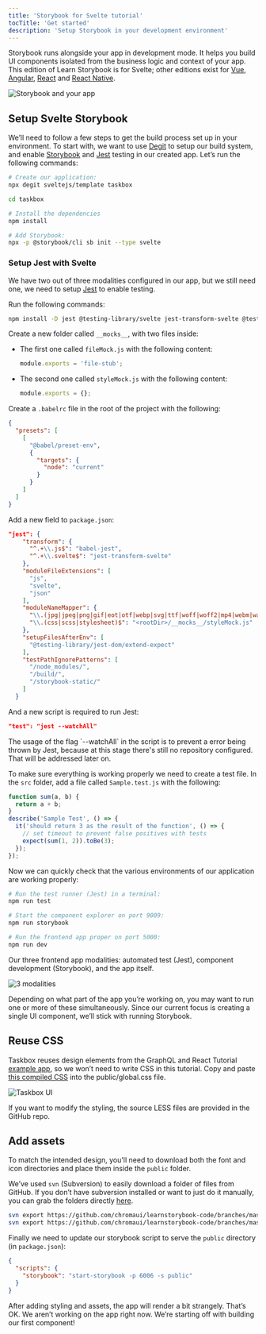 ```yaml
---
title: 'Storybook for Svelte tutorial'
tocTitle: 'Get started'
description: 'Setup Storybook in your development environment'
---
```


Storybook runs alongside your app in development mode. It helps you build UI components isolated from the business logic and context of your app. This edition of Learn Storybook is for Svelte; other editions exist for [Vue](/vue/en/get-started), [Angular](/angular/en/get-started), [React](/react/en/get-started) and [React Native](/react-native/en/get-started).

![Storybook and your app](/intro-to-storybook/storybook-relationship.jpg)

## Setup Svelte Storybook

We’ll need to follow a few steps to get the build process set up in your environment. To start with, we want to use [Degit](https://github.com/Rich-Harris/degit) to setup our build system, and enable [Storybook](https://storybook.js.org/) and [Jest](https://facebook.github.io/jest/) testing in our created app. Let’s run the following commands:

```bash
# Create our application:
npx degit sveltejs/template taskbox

cd taskbox

# Install the dependencies
npm install

# Add Storybook:
npx -p @storybook/cli sb init --type svelte
```

### Setup Jest with Svelte

We have two out of three modalities configured in our app, but we still need one, we need to setup [Jest](https://facebook.github.io/jest/) to enable testing.

Run the following commands:

```bash
npm install -D jest @testing-library/svelte jest-transform-svelte @testing-library/jest-dom
```

Create a new folder called `__mocks__`, with two files inside:

- The first one called `fileMock.js` with the following content:
  ```javascript
  module.exports = 'file-stub';
  ```
- The second one called `styleMock.js` with the following content:
  ```javascript
  module.exports = {};
  ```

Create a `.babelrc` file in the root of the project with the following:

```json
{
  "presets": [
    [
      "@babel/preset-env",
      {
        "targets": {
          "node": "current"
        }
      }
    ]
  ]
}
```

Add a new field to `package.json`:

```json
"jest": {
    "transform": {
      "^.+\\.js$": "babel-jest",
      "^.+\\.svelte$": "jest-transform-svelte"
    },
    "moduleFileExtensions": [
      "js",
      "svelte",
      "json"
    ],
    "moduleNameMapper": {
      "\\.(jpg|jpeg|png|gif|eot|otf|webp|svg|ttf|woff|woff2|mp4|webm|wav|mp3|m4a|aac|oga)$": "<rootDir>/__mocks__/fileMock.js",
      "\\.(css|scss|stylesheet)$": "<rootDir>/__mocks__/styleMock.js"
    },
    "setupFilesAfterEnv": [
      "@testing-library/jest-dom/extend-expect"
    ],
    "testPathIgnorePatterns": [
      "/node_modules/",
      "/build/",
      "/storybook-static/"
    ]
  }
```

And a new script is required to run Jest:

```json
"test": "jest --watchAll"
```

<div class="aside">The usage of the flag `--watchAll` in the script is to prevent a error being thrown by Jest, because at this stage there's still no repository configured. That will be addressed later on.</div>

To make sure everything is working properly we need to create a test file. In the `src` folder, add a file called `Sample.test.js` with the following:

```javascript
function sum(a, b) {
  return a + b;
}
describe('Sample Test', () => {
  it('should return 3 as the result of the function', () => {
    // set timeout to prevent false positives with tests
    expect(sum(1, 2)).toBe(3);
  });
});
```

Now we can quickly check that the various environments of our application are working properly:

```bash
# Run the test runner (Jest) in a terminal:
npm run test

# Start the component explorer on port 9009:
npm run storybook

# Run the frontend app proper on port 5000:
npm run dev
```

Our three frontend app modalities: automated test (Jest), component development (Storybook), and the app itself.

![3 modalities](/intro-to-storybook/app-three-modalities-svelte.png)

Depending on what part of the app you’re working on, you may want to run one or more of these simultaneously. Since our current focus is creating a single UI component, we’ll stick with running Storybook.

## Reuse CSS

Taskbox reuses design elements from the GraphQL and React Tutorial [example app](https://blog.hichroma.com/graphql-react-tutorial-part-1-6-d0691af25858), so we won’t need to write CSS in this tutorial. Copy and paste [this compiled CSS](https://github.com/chromaui/learnstorybook-code/blob/master/src/index.css) into the public/global.css file.

![Taskbox UI](/intro-to-storybook/ss-browserchrome-taskbox-learnstorybook.png)

<div class="aside">
If you want to modify the styling, the source LESS files are provided in the GitHub repo.
</div>

## Add assets

To match the intended design, you'll need to download both the font and icon directories and place them inside the `public` folder.

<div class="aside">
<p>We’ve used <code>svn</code> (Subversion) to easily download a folder of files from GitHub. If you don’t have subversion installed or want to just do it manually, you can grab the folders directly <a href="https://github.com/chromaui/learnstorybook-code/tree/master/public">here</a>.</p></div>

```bash
svn export https://github.com/chromaui/learnstorybook-code/branches/master/public/icon public/icon
svn export https://github.com/chromaui/learnstorybook-code/branches/master/public/font public/font
```



Finally we need to update our storybook script to serve the `public` directory (in `package.json`):

```json
{
  "scripts": {
    "storybook": "start-storybook -p 6006 -s public"
  }
}
```

After adding styling and assets, the app will render a bit strangely. That’s OK. We aren’t working on the app right now. We’re starting off with building our first component!
